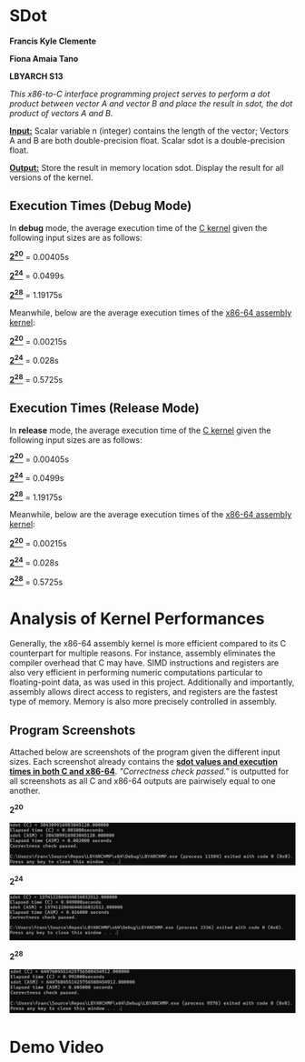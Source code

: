 # SDot
**Francis Kyle Clemente**

**Fiona Amaia Tano**

**LBYARCH S13**

*This x86-to-C interface programming project serves to perform a dot product between vector A and vector B and place the result in sdot, the dot product of vectors A and B.*

<ins>**Input:**</ins> Scalar variable n (integer) contains the length of the vector;  Vectors A and B are both double-precision float. Scalar sdot is a double-precision float.

<ins>**Output:**</ins> Store the result in memory location sdot.  Display the result for all versions of the kernel.

## Execution Times (Debug Mode)

In **debug** mode, the average execution time of the <ins>C kernel</ins> given the following input sizes are as follows:

<ins>**2<sup>20</sup>**</ins> = 0.00405s

<ins>**2<sup>24</sup>**</ins> = 0.0499s

<ins>**2<sup>28</sup>**</ins> = 1.19175s

Meanwhile, below are the average execution times of the <ins>x86-64 assembly kernel</ins>:

<ins>**2<sup>20</sup>**</ins> = 0.00215s

<ins>**2<sup>24</sup>**</ins> = 0.028s

<ins>**2<sup>28</sup>**</ins> = 0.5725s

## Execution Times (Release Mode)

In **release** mode, the average execution time of the <ins>C kernel</ins> given the following input sizes are as follows:

<ins>**2<sup>20</sup>**</ins> = 0.00405s

<ins>**2<sup>24</sup>**</ins> = 0.0499s

<ins>**2<sup>28</sup>**</ins> = 1.19175s

Meanwhile, below are the average execution times of the <ins>x86-64 assembly kernel</ins>:

<ins>**2<sup>20</sup>**</ins> = 0.00215s

<ins>**2<sup>24</sup>**</ins> = 0.028s

<ins>**2<sup>28</sup>**</ins> = 0.5725s

# Analysis of Kernel Performances

Generally, the x86-64 assembly kernel is more efficient compared to its C counterpart for multiple reasons. For instance, assembly eliminates the compiler overhead that C may have. SIMD instructions and registers are also very efficient in performing numeric computations particular to floating-point data, as was used in this project. Additionally and importantly, assembly allows direct access to registers, and registers are the fastest type of memory. Memory is also more precisely controlled in assembly.

## Program Screenshots

Attached below are screenshots of the program given the different input sizes. Each screenshot already contains the <ins>**sdot values and execution times in both C and x86-64**</ins>. *"Correctness check passed."* is outputted for all screenshots as all C and x86-64 outputs are pairwisely equal to one another.

**2<sup>20</sup>**

![2^20](https://github.com/pannkakkes/LBYARCHMP/blob/master/PHOTO1.png)

**2<sup>24</sup>**

![2^24](https://github.com/pannkakkes/LBYARCHMP/blob/master/PHOTO2.png)

**2<sup>28</sup>**

![2^28](https://github.com/pannkakkes/LBYARCHMP/blob/master/PHOTO3.png)

# Demo Video
